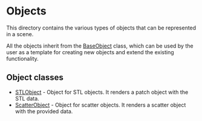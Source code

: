 # Objects

This directory contains the various types of objects that can be represented in a scene.

All the objects inherit from the [BaseObject](../abstract/BaseObject/BaseObject.m) class, which can be used by the user as a template for creating new objects and extend the existing functionality.

## Object classes

- [STLObject](STLObject.m) - Object for STL objects. It renders a patch object with the STL data.
- [ScatterObject](ScatterObject.m) - Object for scatter objects. It renders a scatter object with the provided data.